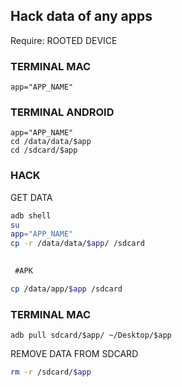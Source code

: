 ## Hack data of any apps
Require: ROOTED DEVICE
### TERMINAL MAC
  ```
  app="APP_NAME"
  ```
### TERMINAL ANDROID
  ```
  app="APP_NAME"
  cd /data/data/$app
  cd /sdcard/$app
  ```
### HACK
GET DATA
  ```sh
  adb shell
  su
  app="APP_NAME"
  cp -r /data/data/$app/ /sdcard
  
  
  #APK
  
  cp /data/app/$app /sdcard
  
  ```
  
### TERMINAL MAC
  ```
  adb pull sdcard/$app/ ~/Desktop/$app
  ```
  
REMOVE DATA FROM SDCARD
  ```sh
  rm -r /sdcard/$app
  ```
